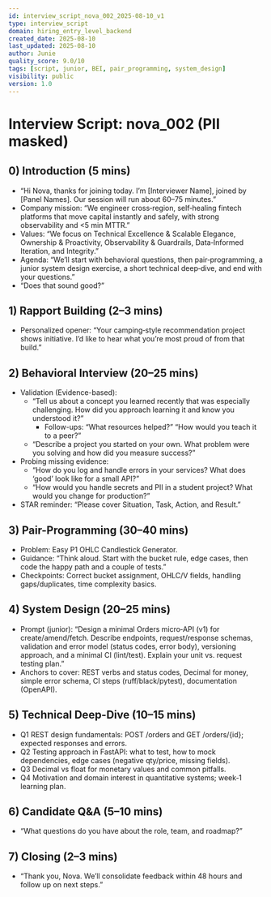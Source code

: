 ```yaml
---
id: interview_script_nova_002_2025-08-10_v1
type: interview_script
domain: hiring_entry_level_backend
created_date: 2025-08-10
last_updated: 2025-08-10
author: Junie
quality_score: 9.0/10
tags: [script, junior, BEI, pair_programming, system_design]
visibility: public
version: 1.0
---
```


# Interview Script: nova_002 (PII masked)

## 0) Introduction (5 mins)
- “Hi Nova, thanks for joining today. I’m [Interviewer Name], joined by [Panel Names]. Our session will run about 60–75 minutes.”
- Company mission: “We engineer cross‑region, self‑healing fintech platforms that move capital instantly and safely, with strong observability and <5 min MTTR.”
- Values: “We focus on Technical Excellence & Scalable Elegance, Ownership & Proactivity, Observability & Guardrails, Data‑Informed Iteration, and Integrity.”
- Agenda: “We’ll start with behavioral questions, then pair‑programming, a junior system design exercise, a short technical deep‑dive, and end with your questions.”
- “Does that sound good?”

## 1) Rapport Building (2–3 mins)
- Personalized opener: “Your camping‑style recommendation project shows initiative. I’d like to hear what you’re most proud of from that build.”

## 2) Behavioral Interview (20–25 mins)
- Validation (Evidence-based):
  - “Tell us about a concept you learned recently that was especially challenging. How did you approach learning it and know you understood it?”
    - Follow-ups: “What resources helped?” “How would you teach it to a peer?”
  - “Describe a project you started on your own. What problem were you solving and how did you measure success?”
- Probing missing evidence:
  - “How do you log and handle errors in your services? What does ‘good’ look like for a small API?”
  - “How would you handle secrets and PII in a student project? What would you change for production?”
- STAR reminder: “Please cover Situation, Task, Action, and Result.”

## 3) Pair-Programming (30–40 mins)
- Problem: Easy P1 OHLC Candlestick Generator.
- Guidance: “Think aloud. Start with the bucket rule, edge cases, then code the happy path and a couple of tests.”
- Checkpoints: Correct bucket assignment, OHLC/V fields, handling gaps/duplicates, time complexity basics.

## 4) System Design (20–25 mins)
- Prompt (junior): “Design a minimal Orders micro‑API (v1) for create/amend/fetch. Describe endpoints, request/response schemas, validation and error model (status codes, error body), versioning approach, and a minimal CI (lint/test). Explain your unit vs. request testing plan.”
- Anchors to cover: REST verbs and status codes, Decimal for money, simple error schema, CI steps (ruff/black/pytest), documentation (OpenAPI).

## 5) Technical Deep-Dive (10–15 mins)
- Q1 REST design fundamentals: POST /orders and GET /orders/{id}; expected responses and errors.
- Q2 Testing approach in FastAPI: what to test, how to mock dependencies, edge cases (negative qty/price, missing fields).
- Q3 Decimal vs float for monetary values and common pitfalls.
- Q4 Motivation and domain interest in quantitative systems; week‑1 learning plan.

## 6) Candidate Q&A (5–10 mins)
- “What questions do you have about the role, team, and roadmap?”

## 7) Closing (2–3 mins)
- “Thank you, Nova. We’ll consolidate feedback within 48 hours and follow up on next steps.”